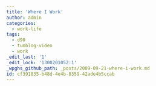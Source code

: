 ```yaml
---
title: 'Where I Work'
author: admin
categories:
  - work-life
tags:
  - d90
  - tumblog-video
  - work
_edit_last: '1'
_edit_lock: '1300201052:1'
_wpghs_github_path: _posts/2009-09-21-where-i-work.md
id: cf391835-b48d-4e4b-8359-42ade4b5ccab
---
```

<p><object width="400" height="225"><param name="allowfullscreen" value="true" /><param name="allowscriptaccess" value="always" /><param name="movie" value="http://vimeo.com/moogaloop.swf?clip_id=6685141&amp;server=vimeo.com&amp;show_title=1&amp;show_byline=0&amp;show_portrait=0&amp;color=6b6868&amp;fullscreen=1" /><embed src="http://vimeo.com/moogaloop.swf?clip_id=6685141&amp;server=vimeo.com&amp;show_title=1&amp;show_byline=0&amp;show_portrait=0&amp;color=6b6868&amp;fullscreen=1" type="application/x-shockwave-flash" allowfullscreen="true" allowscriptaccess="always" width="400" height="225"></embed></object></p>
